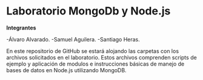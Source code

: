 # Laboratorio MongoDb y Node.js

**Integrantes**

-Álvaro Alvarado.
-Samuel Aguilera.
-Santiago Heras.

En este repositorio de GitHub se estará alojando las carpetas con los archivos solicitados en el laboratorio.
Estos archivos comprenden scripts de ejemplo y aplicación de modulos e instrucciones básicas de manejo de bases de datos en Node.js utilizando MongoDB.


